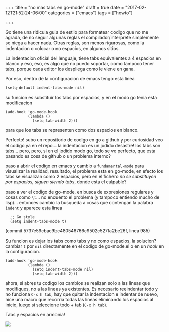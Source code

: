 +++
title = "no mas tabs en go-mode"
draft = true
date = "2017-02-12T21:52:24-06:00"
categories = ["emacs"]
tags = ["howto"]

+++

Go tiene una ridicula guia de estilo para formatear codigo que no me agrada, de
no seguir algunas reglas el compilador/interprete simplemente se niega a hacer
nada. Otras reglas, son menos rigurosas, como la indentacion o colocar o no
espacios, en algunos sitios.

La indentacion oficial del lenguaje, tiene tabs equivalentes a 4 espacios en
blanco y eso, eso, es algo que no puedo soportar, como tampoco tener tabs,
porque cada editor los despliega como le viene en gana.

Por eso, dentro de la configuracion de emacs tengo esta linea

``` elisp
(setq-default indent-tabs-mode nil)
```

su funcion es substituir los tabs por espacios, y en el modo go tenia esta
modificacion

``` elisp
(add-hook 'go-mode-hook
          (lambda ()
            (setq tab-width 2)))
```

para que los tabs se representen como dos espacios en blanco.

Perfecto! subo un repositorio de codigo en go a github y por curiosidad veo el
codigo ya en el repo... la indentacion es un jodido desastre! los tabs son
tabs... pero, pero, si en el jodido modo go, todo se ve perfecto, que esta
pasando es cosa de github o un problema interno?

paso a abrir el codigo en emacs y cambio a `fundamental-mode` para visualizar la
realidad, resultado, el problema esta en go-mode, en efecto los tabs se
visualizan como 2 espacios, pero en el fichero *no se substituyen por espacios,
siguen siendo tabs*, donde esta el culpable?

paso a ver el codigo de go-mode, en busca de expresiones regulares y cosas como
`\t`... no encuento el problema (y tampoco entiendo mucho de lisp)... entonces
cambio la busqueda a cosas que contengan la palabra `indent` y aparece esta linea

``` elisp
  ;; Go style
  (setq indent-tabs-mode t)
```

(commit 5737e59cbac9bc480546766c9502c527fa2be26f, linea 985)

Su funcion es dejar los tabs como tabs y no como espacios, la solucion? cambiar
`t` por `nil` directamente en el codigo de <span class="file">go-mode.el</span>
o en un *hook* en la configuracion.

``` elisp
(add-hook 'go-mode-hook
          (lambda ()
            (setq indent-tabs-mode nil)
            (setq tab-width 2)))
```

ahora, si abres tu codigo los cambios se realizan solo a las lineas que
modifiques, no a las lineas ya existentes. Es necesario reeindentar todo y no
funciona `C-x h tab`, hay que quitar la indentacion e indentar de nuevo, hice
una macro que recorria todas las lineas eliminando los espacios al inicio, luego
si seleccione todo + tab (`C-x h tab`).

Tabs y espacios en armonia!

![](../space-friend.jpg)
